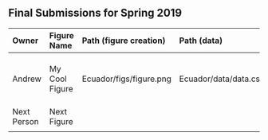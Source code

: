 ## Final Submissions for Spring 2019

| Owner        | Figure Name    | Path (figure creation)           | Path (data) | Description|
|:------------ |:---------------|:------------------------|:--------------|:------------|
| Andrew       | My Cool Figure | Ecuador/figs/figure.png | Ecuador/data/data.csv| This is my really cool figure that everyone loves|
| Next Person  | Next Figure    |  |
|  |  |  | | |
